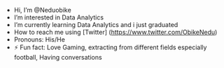 -  Hi, I’m @Neduobike
- I’m interested in Data Analytics
-  I’m currently learning Data Analytics and i just graduated
- How to reach me using [Twitter] (https://www.twitter.com/ObikeNedu)
- Pronouns: His/He
- ⚡ Fun fact: Love Gaming, extracting from different fields especially football, Having conversations

